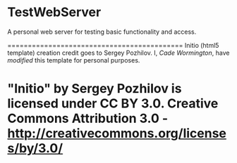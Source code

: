 # TestWebServer
A personal web server for testing basic functionality and access.


===========================================
Initio (html5 template) creation credit goes to Sergey Pozhilov. I, *Cade Wormington*, have *modified* this template
for personal purposes.

"Initio" by **Sergey Pozhilov** is licensed under CC BY 3.0.
**Creative Commons Attribution 3.0** - http://creativecommons.org/licenses/by/3.0/
===========================================
